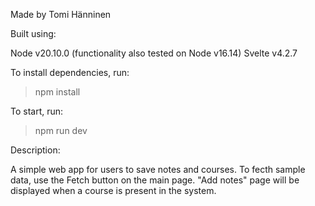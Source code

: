 Made by Tomi Hänninen

Built using:

Node v20.10.0 (functionality also tested on Node v16.14)
Svelte v4.2.7

To install dependencies, run:

> npm install

To start, run:

> npm run dev

Description:

A simple web app for users to save notes and courses.
To fecth sample data, use the Fetch button on the main page.
"Add notes" page will be displayed when a course is present in the system.
